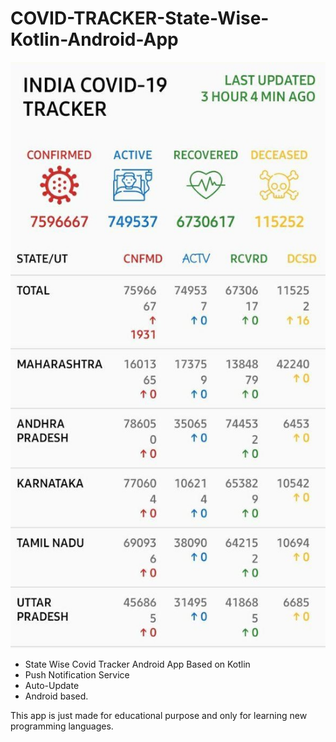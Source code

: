# COVID-TRACKER-State-Wise-Kotlin-Android-App

![Screen Shot](https://github.com/YashAgarwalDev/COVID-TRACKER-State-WIse-Kotlin-Android-App/blob/main/photo_2020-10-20_14-43-54.jpg)

- State Wise Covid Tracker Android App Based on Kotlin
- Push Notification Service
- Auto-Update
- Android based.

This app is just made for educational purpose and only for learning new programming languages.
